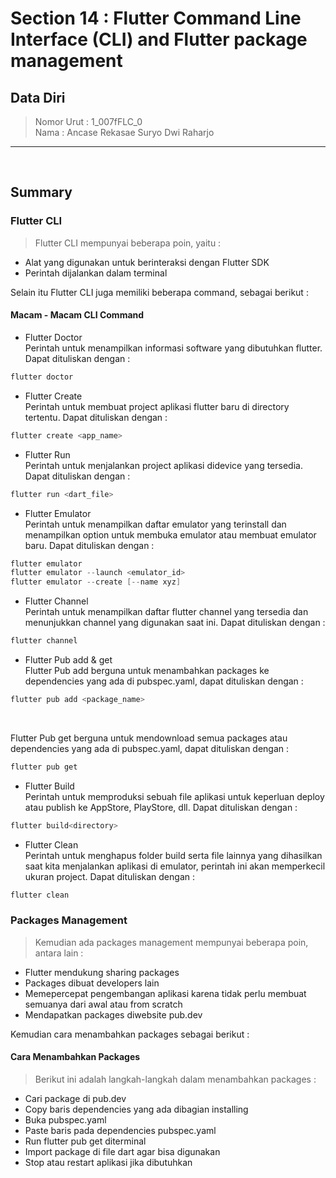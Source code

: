 # Section 14 : Flutter Command Line Interface (CLI) and Flutter package management

## Data Diri

> Nomor Urut  : 1_007fFLC_0 <br>
Nama        : Ancase Rekasae Suryo Dwi Raharjo

--- 

<br>

## **Summary**

### **Flutter CLI**

>Flutter CLI mempunyai beberapa poin, yaitu :
- Alat yang digunakan untuk berinteraksi dengan Flutter SDK
- Perintah dijalankan dalam terminal

Selain itu Flutter CLI juga memiliki beberapa command, sebagai berikut :

#### **Macam - Macam CLI Command**

- Flutter Doctor <br>
Perintah untuk menampilkan informasi software yang dibutuhkan flutter. Dapat dituliskan dengan :
```cs
flutter doctor
```

- Flutter Create <br>
Perintah untuk membuat project aplikasi flutter baru di directory tertentu. Dapat dituliskan dengan :
```cs
flutter create <app_name>
```

- Flutter Run <br>
Perintah untuk menjalankan project aplikasi didevice yang tersedia. Dapat dituliskan dengan :
```cs
flutter run <dart_file>
```
- Flutter Emulator <br>
Perintah untuk menampilkan daftar emulator yang terinstall dan menampilkan option untuk membuka emulator atau membuat emulator baru. Dapat dituliskan dengan :
```cs
flutter emulator
flutter emulator --launch <emulator_id>
flutter emulator --create [--name xyz]
```

- Flutter Channel <br>
Perintah untuk menampilkan daftar flutter channel yang tersedia dan menunjukkan channel yang digunakan saat ini. Dapat dituliskan dengan :
```cs
flutter channel
```

- Flutter Pub add & get <br>
Flutter Pub add berguna untuk menambahkan packages ke dependencies yang ada di pubspec.yaml, dapat dituliskan dengan :
```cs
flutter pub add <package_name>
```

<br>

Flutter Pub get berguna untuk mendownload semua packages atau dependencies yang ada di pubspec.yaml, dapat dituliskan dengan :

```cs
flutter pub get
```

- Flutter Build <br>
Perintah untuk memproduksi sebuah file aplikasi untuk keperluan deploy atau publish ke AppStore, PlayStore, dll. Dapat dituliskan dengan :
```cs
flutter build<directory>
```

- Flutter Clean <br>
Perintah untuk menghapus folder build serta file lainnya yang dihasilkan saat kita menjalankan aplikasi di emulator, perintah ini akan memperkecil ukuran project. Dapat dituliskan dengan :
```cs
flutter clean
```

### **Packages Management**

>Kemudian ada packages management mempunyai beberapa poin, antara lain :
- Flutter mendukung sharing packages
- Packages dibuat developers lain
- Memepercepat pengembangan aplikasi karena tidak perlu membuat semuanya dari awal atau from scratch
- Mendapatkan packages diwebsite pub.dev

Kemudian cara menambahkan packages sebagai berikut :

#### **Cara Menambahkan Packages**

>Berikut ini adalah langkah-langkah dalam menambahkan packages :
- Cari package di pub.dev
- Copy baris dependencies yang ada dibagian installing 
- Buka pubspec.yaml
- Paste baris pada dependencies pubspec.yaml
- Run flutter pub get diterminal
- Import package di file dart agar bisa digunakan 
- Stop atau restart aplikasi jika dibutuhkan